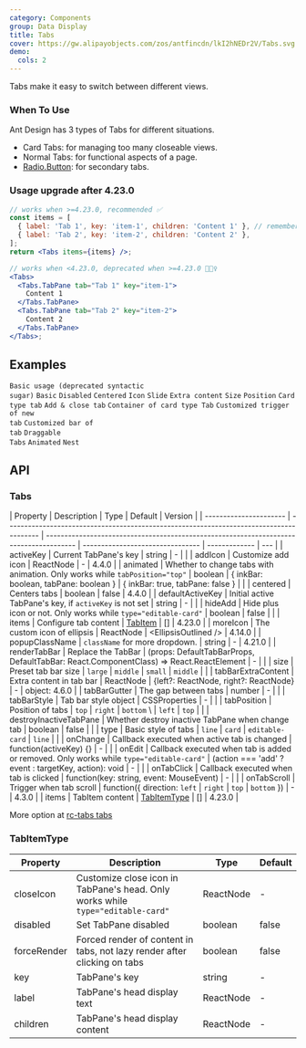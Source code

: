 ```yaml
---
category: Components
group: Data Display
title: Tabs
cover: https://gw.alipayobjects.com/zos/antfincdn/lkI2hNEDr2V/Tabs.svg
demo:
  cols: 2
---
```


Tabs make it easy to switch between different views.

### When To Use

Ant Design has 3 types of Tabs for different situations.

- Card Tabs: for managing too many closeable views.
- Normal Tabs: for functional aspects of a page.
- [Radio.Button](/components/radio/#components-radio-demo-radiobutton): for secondary tabs.

### Usage upgrade after 4.23.0

<Alert message="After version 4.23.0, we provide a simpler usage &lt;Tabs items={[...]} /&gt; with better performance and potential of writing simpler code style in your applications. Meanwhile, we deprecated the old usage in browser console, we will remove it in antd 5.0."></Alert>

```jsx
// works when >=4.23.0, recommended ✅
const items = [
  { label: 'Tab 1', key: 'item-1', children: 'Content 1' }, // remember to pass the key prop
  { label: 'Tab 2', key: 'item-2', children: 'Content 2' },
];
return <Tabs items={items} />;

// works when <4.23.0, deprecated when >=4.23.0 🙅🏻‍♀️
<Tabs>
  <Tabs.TabPane tab="Tab 1" key="item-1">
    Content 1
  </Tabs.TabPane>
  <Tabs.TabPane tab="Tab 2" key="item-2">
    Content 2
  </Tabs.TabPane>
</Tabs>;
```

## Examples

<code src="./demo/deprecated.tsx">Basic usage (deprecated syntactic sugar)</code>
<code src="./demo/basic.tsx">Basic</code>
<code src="./demo/disabled.tsx">Disabled</code>
<code src="./demo/centered.tsx">Centered</code>
<code src="./demo/icon.tsx">Icon</code>
<code src="./demo/slide.tsx">Slide</code>
<code src="./demo/extra.tsx">Extra content</code>
<code src="./demo/size.tsx">Size</code>
<code src="./demo/position.tsx">Position</code>
<code src="./demo/card.tsx">Card type tab</code>
<code src="./demo/editable-card.tsx">Add & close tab</code>
<code src="./demo/card-top.tsx">Container of card type Tab</code>
<code src="./demo/custom-add-trigger.tsx">Customized trigger of new tab</code>
<code src="./demo/custom-tab-bar.tsx">Customized bar of tab</code>
<code src="./demo/custom-tab-bar-node.tsx">Draggable Tabs</code>
<code src="./demo/animated.tsx" debug>Animated</code>
<code src="./demo/nest.tsx" debug>Nest</code>

## API

### Tabs

| Property               | Description                                                                             | Type                                                                                   | Default                          | Version       |
| ---------------------- | --------------------------------------------------------------------------------------- | -------------------------------------------------------------------------------------- | -------------------------------- | ------------- | --- |
| activeKey              | Current TabPane's key                                                                   | string                                                                                 | -                                |               |
| addIcon                | Customize add icon                                                                      | ReactNode                                                                              | -                                | 4.4.0         |
| animated               | Whether to change tabs with animation. Only works while `tabPosition="top"`             | boolean \| { inkBar: boolean, tabPane: boolean }                                       | { inkBar: true, tabPane: false } |               |
| centered               | Centers tabs                                                                            | boolean                                                                                | false                            | 4.4.0         |
| defaultActiveKey       | Initial active TabPane's key, if `activeKey` is not set                                 | string                                                                                 | -                                |               |
| hideAdd                | Hide plus icon or not. Only works while `type="editable-card"`                          | boolean                                                                                | false                            |               |
| items                  | Configure tab content                                                                   | [TabItem](#TabItem)                                                                    | []                               | 4.23.0        |
| moreIcon               | The custom icon of ellipsis                                                             | ReactNode                                                                              | &lt;EllipsisOutlined />          | 4.14.0        |
| popupClassName         | `className` for more dropdown.                                                          | string                                                                                 | -                                | 4.21.0        |
| renderTabBar           | Replace the TabBar                                                                      | (props: DefaultTabBarProps, DefaultTabBar: React.ComponentClass) => React.ReactElement | -                                |               |
| size                   | Preset tab bar size                                                                     | `large` \| `middle` \| `small`                                                         | `middle`                         |               |
| tabBarExtraContent     | Extra content in tab bar                                                                | ReactNode \| {left?: ReactNode, right?: ReactNode}                                     | -                                | object: 4.6.0 |
| tabBarGutter           | The gap between tabs                                                                    | number                                                                                 | -                                |               |
| tabBarStyle            | Tab bar style object                                                                    | CSSProperties                                                                          | -                                |               |
| tabPosition            | Position of tabs                                                                        | `top` \| `right` \| `bottom` \                                                         | `left`                           | `top`         |     |
| destroyInactiveTabPane | Whether destroy inactive TabPane when change tab                                        | boolean                                                                                | false                            |               |
| type                   | Basic style of tabs                                                                     | `line` \| `card` \| `editable-card`                                                    | `line`                           |               |
| onChange               | Callback executed when active tab is changed                                            | function(activeKey) {}                                                                 | -                                |               |
| onEdit                 | Callback executed when tab is added or removed. Only works while `type="editable-card"` | (action === 'add' ? event : targetKey, action): void                                   | -                                |               |
| onTabClick             | Callback executed when tab is clicked                                                   | function(key: string, event: MouseEvent)                                               | -                                |               |
| onTabScroll            | Trigger when tab scroll                                                                 | function({ direction: `left` \| `right` \| `top` \| `bottom` })                        | -                                | 4.3.0         |
| items                  | TabItem content                                                                         | [TabItemType](#TabItemType)                                                            | []                               | 4.23.0        |

More option at [rc-tabs tabs](https://github.com/react-component/tabs#tabs)

### TabItemType

| Property    | Description                                                                     | Type      | Default |
| ----------- | ------------------------------------------------------------------------------- | --------- | ------- |
| closeIcon   | Customize close icon in TabPane's head. Only works while `type="editable-card"` | ReactNode | -       |
| disabled    | Set TabPane disabled                                                            | boolean   | false   |
| forceRender | Forced render of content in tabs, not lazy render after clicking on tabs        | boolean   | false   |
| key         | TabPane's key                                                                   | string    | -       |
| label       | TabPane's head display text                                                     | ReactNode | -       |
| children    | TabPane's head display content                                                  | ReactNode | -       |
